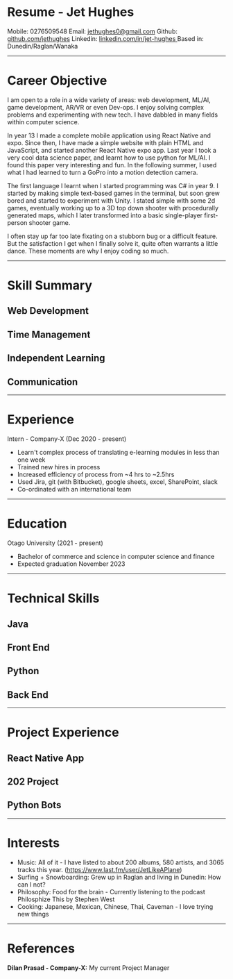 # Resume - Jet Hughes

Mobile: 0276509548
Email: jethughes0@gmail.com
Github: [github.com/jethughes](github.com/jethughes)
Linkedin: [linkedin.com/in/jet-hughes ](linkedin.com/in/jet-hughes)
Based in: Dunedin/Raglan/Wanaka

<hr>

# Career Objective
I am open to a role in a wide variety of areas: web development, ML/AI, game development, AR/VR or even Dev-ops. I enjoy solving complex problems and experimenting with new tech. I have dabbled in many fields within computer science.

In year 13 I made a complete mobile application using React Native and expo. Since then, I have made a simple website with plain HTML and JavaScript, and started another React Native expo app. Last year I took a very cool data science paper, and learnt how to use python for ML/AI. I found this paper very interesting and fun. In the following summer, I used what I had learned to turn a GoPro into a motion detection camera.

The first language I learnt when I started programming was C# in year 9. I started by making simple text-based games in the terminal, but soon grew bored and started to experiment with Unity. I stated simple with some 2d games, eventually working up to a 3D top down shooter with procedurally generated maps, which I later transformed into a basic single-player first-person shooter game. 

I often stay up far too late fixating on a stubborn bug or a difficult feature. But the satisfaction I get when I finally solve it, quite often warrants a little dance. These moments are why I enjoy coding so much.

<hr>


# Skill Summary
## Web Development
## Time Management
## Independent Learning
## Communication

<hr>

# Experience
Intern - Company-X (Dec 2020 - present)
- Learn't complex process of translating e-learning modules in less than one week
- Trained new hires in process
- Increased efficiency of process from ~4 hrs to ~2.5hrs
- Used Jira, git (with Bitbucket), google sheets, excel, SharePoint, slack
- Co-ordinated with an international team

<hr>

# Education
Otago University (2021 - present)
- Bachelor of commerce and science in computer science and finance
- Expected graduation November 2023

<hr>

# Technical Skills
## Java
## Front End
## Python
## Back End

<hr>

# Project Experience
## React Native App
## 202 Project
## Python Bots

<hr>

# Interests
- Music: All of it - I have listed to about 200 albums, 580 artists, and 3065 tracks this year. (https://www.last.fm/user/JetLikeAPlane)
- Surfing + Snowboarding: Grew up in Raglan and living in Dunedin: How can I not?
- Philosophy: Food for the brain - Currently listening to the podcast Philosphize This by Stephen West
- Cooking: Japanese, Mexican, Chinese, Thai, Caveman - I love trying new things

<hr>

# References
**Dilan Prasad - Company-X:** My current Project Manager